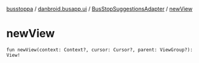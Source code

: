 [busstoppa](../../index.md) / [danbroid.busapp.ui](../index.md) / [BusStopSuggestionsAdapter](index.md) / [newView](./new-view.md)

# newView

`fun newView(context: Context?, cursor: Cursor?, parent: ViewGroup?): View!`